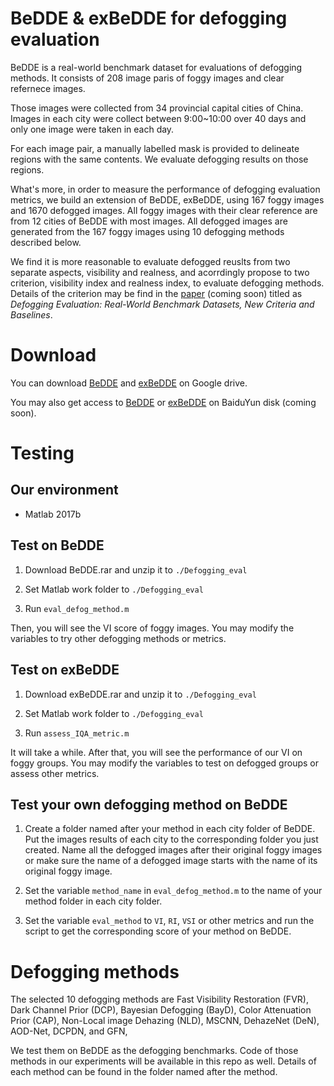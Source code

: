 # BeDDE & exBeDDE for defogging evaluation
BeDDE is a real-world benchmark dataset for evaluations of defogging methods.
It consists of 208 image paris of foggy images and clear refernece images. 

Those images were collected from 34 provincial capital cities of China. 
Images in each city were collect between 9:00~10:00 over 40 days and only one image were taken in each day.

For each image pair, a manually labelled mask is provided to delineate regions with the same contents.
We evaluate defogging results on those regions.

What's more, in order to measure the performance of defogging evaluation metrics, we build an extension of BeDDE, exBeDDE, using 167 foggy images and 1670 defogged images. All foggy images with their clear reference are from 12 cities of BeDDE with most images. All defogged images are generated from the 167 foggy images using 10 defogging methods described below.

We find it is more reasonable to evaluate defogged reuslts from two separate aspects, visibility and realness, and acorrdingly propose to two criterion,  visibility index and realness index, to evaluate defogging methods. Details of the criterion may be find in the [paper]() (coming soon) titled as _Defogging Evaluation: Real-World Benchmark Datasets, New Criteria and Baselines_.


# Download
You can download [BeDDE](https://drive.google.com/file/d/12p-MY2ZygT5Tl8q0oFxDIUg9B5Jn042-/view?usp=sharing) and [exBeDDE](https://drive.google.com/file/d/1swAyQS-j9QNTvLwsCJgbFXnjscB86CeL/view?usp=sharing) on Google drive.

You may also get access to [BeDDE]() or [exBeDDE]() on BaiduYun disk (coming soon).

# Testing

## Our environment

- Matlab 2017b

## Test on BeDDE
1. Download BeDDE.rar and unzip it to `./Defogging_eval`

2. Set Matlab work folder to `./Defogging_eval`

3. Run `eval_defog_method.m`

Then, you will see the VI score of foggy images. You may modify the variables to try other defogging methods or metrics.

## Test on exBeDDE

1. Download exBeDDE.rar and unzip it to `./Defogging_eval`

2. Set Matlab work folder to `./Defogging_eval`

3. Run `assess_IQA_metric.m`

It will take a while. After that, you will see the performance of our VI on foggy groups. You may modify the variables to test on defogged groups or assess other metrics.

## Test your own defogging method on BeDDE

1. Create a folder named after your method in each city folder of BeDDE. Put the images results of each city to the corresponding folder you just created. Name all the defogged images after their original foggy images or make sure the name of a defogged image starts with the name of its original foggy image.

2. Set the variable `method_name` in `eval_defog_method.m` to the name of your method folder in each city folder.

3. Set the variable `eval_method` to `VI`, `RI`, `VSI` or other metrics and run the script to get the corresponding score of your method on BeDDE.


# Defogging methods
The selected 10 defogging methods are 
Fast Visibility Restoration (FVR), 
Dark Channel Prior (DCP), 
Bayesian Defogging (BayD), 
Color Attenuation Prior (CAP), 
Non-Local image Dehazing (NLD), 
MSCNN, 
DehazeNet (DeN), 
AOD-Net, 
DCPDN, 
and GFN,

We test them on BeDDE as the defogging benchmarks. Code of those methods in our experiments will be available in this repo as well. Details of each method can be found in the folder named after the method.
